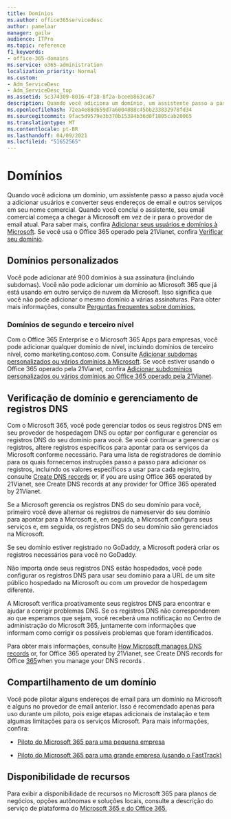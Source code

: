 ```yaml
---
title: Domínios
ms.author: office365servicedesc
author: pamelaar
manager: gailw
audience: ITPro
ms.topic: reference
f1_keywords:
- office-365-domains
ms.service: o365-administration
localization_priority: Normal
ms.custom:
- Adm_ServiceDesc
- Adm_ServiceDesc_top
ms.assetid: 5c374309-8016-4f18-8f2a-bceeb863ca67
description: Quando você adiciona um domínio, um assistente passo a passo ajuda você a adicionar usuários e converter seus endereços de email e outros serviços em seu nome comercial. Quando você conclui o assistente, seu email comercial começa a chegar à Microsoft em vez de ir para o provedor de email atual. Para saber mais, confira Adicionar seus usuários e domínios à Microsoft. Se você usa o Office 365 operado pela 21Vianet, confira Verificar seu domínio.
ms.openlocfilehash: 72ea4e88d659d7a6004888c45bb233832978fd34
ms.sourcegitcommit: 9fac5d9579e3b370b15384b36d0f1805cab20065
ms.translationtype: MT
ms.contentlocale: pt-BR
ms.lasthandoff: 04/09/2021
ms.locfileid: "51652565"
---
```

# <a name="domains"></a>Domínios

Quando você adiciona um domínio, um assistente passo a passo ajuda você a adicionar usuários e converter seus endereços de email e outros serviços em seu nome comercial. Quando você conclui o assistente, seu email comercial começa a chegar à Microsoft em vez de ir para o provedor de email atual. Para saber mais, confira [Adicionar seus usuários e domínios à Microsoft](https://support.office.com/article/6383f56d-3d09-4dcb-9b41-b5f5a5efd611). Se você usa o Office 365 operado pela 21Vianet, confira [Verificar seu domínio](/office365/admin/setup/add-domain).
  
## <a name="custom-domains"></a>Domínios personalizados

Você pode adicionar até 900 domínios à sua assinatura (incluindo subdomas). Você não pode adicionar um domínio ao Microsoft 365 que já está usando em outro serviço de nuvem da Microsoft. Isso significa que você não pode adicionar o mesmo domínio a várias assinaturas. Para obter mais informações, consulte [Perguntas frequentes sobre domínios.](https://support.office.com/article/Domains-FAQ-1272bad0-4bd4-4796-8005-67d6fb3afc5a)
  
### <a name="second-and-third-level-domains"></a>Domínios de segundo e terceiro nível

Com o Office 365 Enterprise e o Microsoft 365 Apps para empresas, você pode adicionar qualquer domínio de nível, incluindo domínios de terceiro nível, como marketing.contoso.com. Consulte [Adicionar subdomas personalizados ou vários domínios à Microsoft](/office365/admin/setup/domains-faq). Se você estiver usando o Office 365 operado pela 21Vianet, confira [Adicionar subdomínios personalizados ou vários domínios ao Office 365 operado pela 21Vianet](/office365/admin/setup/domains-faq).
  
## <a name="domain-verification-and-managing-dns-records"></a>Verificação de domínio e gerenciamento de registros DNS

Com o Microsoft 365, você pode gerenciar todos os seus registros DNS em seu provedor de hospedagem DNS ou optar por configurar e gerenciar os registros DNS do seu domínio para você. Se você continuar a gerenciar os registros, altere registros específicos para apontar para os serviços da Microsoft conforme necessário. Para uma lista de registradores de domínio para os quais fornecemos instruções passo a passo para adicionar os registros, incluindo os valores específicos a usar para cada registro, consulte [Create DNS records](/office365/admin/get-help-with-domains/create-dns-records-at-any-dns-hosting-provider) or, if you are using Office 365 operated by 21Vianet, see Create DNS records at any provider for Office 365 operated by 21Vianet. 
  
Se a Microsoft gerencia os registros DNS do seu domínio para você, primeiro você deve alternar os registros de nameserver do seu domínio para apontar para a Microsoft e, em seguida, a Microsoft configura seus serviços e, em seguida, os registros DNS do seu domínio são gerenciados na Microsoft.
  
Se seu domínio estiver registrado no GoDaddy, a Microsoft poderá criar os registros necessários para você no GoDaddy. 
  
Não importa onde seus registros DNS estão hospedados, você pode configurar os registros DNS para usar seu domínio para a URL de um site público hospedado na Microsoft ou com um provedor de hospedagem diferente. 
  
A Microsoft verifica proativamente seus registros DNS para encontrar e ajudar a corrigir problemas DNS. Se os registros DNS não corresponderem ao que esperamos que sejam, você receberá uma notificação no Centro de administração do Microsoft 365, juntamente com informações que informam como corrigir os possíveis problemas que foram identificados.
  
Para obter mais informações, consulte [How Microsoft manages DNS records](/office365/admin/setup/domains-faq) or, for Office 365 operated by 21Vianet, see Create DNS records for Office [365](/office365/admin/services-in-china/create-dns-records-when-you-manage-your-dns-records)when you manage your DNS records .
  
## <a name="sharing-a-domain"></a>Compartilhamento de um domínio

Você pode pilotar alguns endereços de email para um domínio na Microsoft e alguns no provedor de email anterior. Isso é recomendado apenas para uso durante um piloto, pois exige etapas adicionais de instalação e tem algumas limitações para os serviços Microsoft. Para mais informações, confira:
  
- [Piloto do Microsoft 365 para uma pequena empresa](https://support.office.com/article/39cee536-6a03-40cf-b9c1-f301bb6001d7)
    
- [Piloto do Microsoft 365 para uma grande empresa (usando o FastTrack)](https://fasttrack.office.com/onboard)
    
## <a name="feature-availability"></a>Disponibilidade de recursos

Para exibir a disponibilidade de recursos no Microsoft 365 para planos de negócios, opções autônomas e soluções locais, consulte a descrição do serviço de plataforma do [Microsoft 365 e do Office 365.](office-365-platform-service-description.md)
